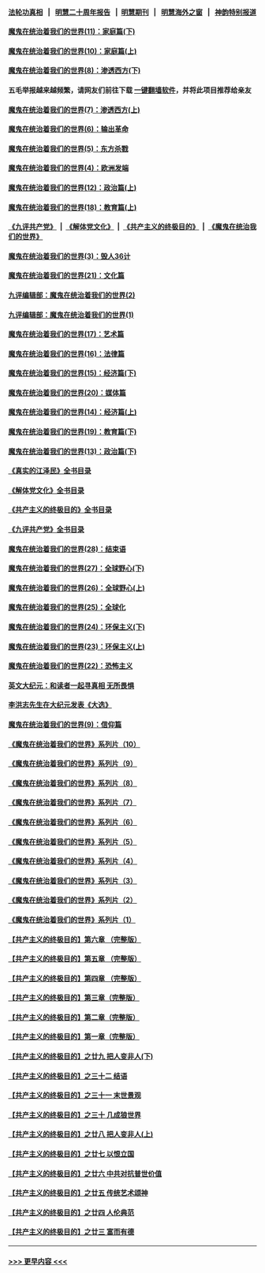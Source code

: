 #### [法轮功真相](https://github.com/gfw-breaker/truth/blob/master/README.md?t=0) &nbsp;&nbsp;|&nbsp;&nbsp; [明慧二十周年报告](https://github.com/gfw-breaker/mh-reports/blob/master/README.md?t=0) &nbsp;&nbsp;|&nbsp;&nbsp;[明慧期刊](https://github.com/gfw-breaker/mh-qikan) &nbsp;&nbsp;|&nbsp;&nbsp; [明慧海外之窗](https://github.com/gfw-breaker/mh-news/blob/master/README.md?t=0) &nbsp;&nbsp;|&nbsp;&nbsp; [神韵特别报道](https://github.com/gfw-breaker/mh-news/blob/master/shenyun.md?t=0)
#### [魔鬼在统治着我们的世界(11)：家庭篇(下)](../pages/nsc422/n10440961.md?t=12110050) 
#### [魔鬼在统治着我们的世界(10)：家庭篇(上)](../pages/nsc422/n10435448.md?t=12110050) 
#### [魔鬼在统治着我们的世界(8)：渗透西方(下)](../pages/nsc422/n10429603.md?t=12110050) 
#### 五毛举报越来越频繁，请网友们前往下载 [一键翻墙软件](https://github.com/gfw-breaker/ssr-accounts)，并将此项目推荐给亲友
#### [魔鬼在统治着我们的世界(7)：渗透西方(上)](../pages/nsc422/n10426013.md?t=12110050) 
#### [魔鬼在统治着我们的世界(6)：输出革命](../pages/nsc422/n10421536.md?t=12110050) 
#### [魔鬼在统治着我们的世界(5)：东方杀戮](../pages/nsc422/n10417707.md?t=12110050) 
#### [魔鬼在统治着我们的世界(4)：欧洲发端](../pages/nsc422/n10414890.md?t=12110050) 
#### [魔鬼在统治着我们的世界(12)：政治篇(上)](../pages/nsc422/n10444576.md?t=12110050) 
#### [魔鬼在统治着我们的世界(18)：教育篇(上)](../pages/nsc422/n10526970.md?t=12110050) 
#### [《九评共产党》](https://github.com/begood0513/9ping.md/blob/master/README.md) &nbsp;|&nbsp; [《解体党文化》](../../../../jtdwh.md/blob/master/README.md)  &nbsp;|&nbsp; [《共产主义的终极目的》](../../../../gczydzjmd.md/blob/master/README.md) &nbsp;|&nbsp; [《魔鬼在统治我们的世界》](../../../../mgztzwmdsj.md/blob/master/README.md) 
#### [魔鬼在统治着我们的世界(3)：毁人36计](../pages/nsc422/n10411583.md?t=12110050) 
#### [魔鬼在统治着我们的世界(21)：文化篇](../pages/nsc422/n10597706.md?t=12110050) 
#### [九评编辑部：魔鬼在统治着我们的世界(2)](../pages/nsc422/n10410036.md?t=12110050) 
#### [九评编辑部：魔鬼在统治着我们的世界(1)](../pages/nsc422/n10406825.md?t=12110050) 
#### [魔鬼在统治着我们的世界(17)：艺术篇](../pages/nsc422/n10499093.md?t=12110050) 
#### [魔鬼在统治着我们的世界(16)：法律篇](../pages/nsc422/n10485969.md?t=12110050) 
#### [魔鬼在统治着我们的世界(15)：经济篇(下)](../pages/nsc422/n10469975.md?t=12110050) 
#### [魔鬼在统治着我们的世界(20)：媒体篇](../pages/nsc422/n10586579.md?t=12110050) 
#### [魔鬼在统治着我们的世界(14)：经济篇(上)](../pages/nsc422/n10457370.md?t=12110050) 
#### [魔鬼在统治着我们的世界(19)：教育篇(下)](../pages/nsc422/n10564808.md?t=12110050) 
#### [魔鬼在统治着我们的世界(13)：政治篇(下)](../pages/nsc422/n10448270.md?t=12110050) 
#### [《真实的江泽民》全书目录](../pages/nsc422/n13721399.md?t=12110050) 
#### [《解体党文化》全书目录](../pages/nsc422/n13721157.md?t=12110050) 
#### [《共产主义的终极目的》全书目录](../pages/nsc422/n13721048.md?t=12110050) 
#### [《九评共产党》全书目录](../pages/nsc422/n13708085.md?t=12110050) 
#### [魔鬼在统治着我们的世界(28)：结束语](../pages/nsc422/n10936246.md?t=12110050) 
#### [魔鬼在统治着我们的世界(27)：全球野心(下)](../pages/nsc422/n10928319.md?t=12110050) 
#### [魔鬼在统治着我们的世界(26)：全球野心(上)](../pages/nsc422/n10900318.md?t=12110050) 
#### [魔鬼在统治着我们的世界(25)：全球化](../pages/nsc422/n10788205.md?t=12110050) 
#### [魔鬼在统治着我们的世界(24)：环保主义(下)](../pages/nsc422/n10695307.md?t=12110050) 
#### [魔鬼在统治着我们的世界(23)：环保主义(上)](../pages/nsc422/n10688613.md?t=12110050) 
#### [魔鬼在统治着我们的世界(22)：恐怖主义](../pages/nsc422/n10614727.md?t=12110050) 
#### [英文大纪元：和读者一起寻真相 无所畏惧](../pages/nsc422/n12542027.md?t=12110050) 
#### [李洪志先生在大纪元发表《大选》](../pages/nsc422/n12534746.md?t=12110050) 
#### [魔鬼在统治着我们的世界(9)：信仰篇](../pages/nsc422/n10432159.md?t=12110050) 
#### [《魔鬼在统治着我们的世界》系列片（10）](../pages/nsc422/n12292670.md?t=12110050) 
#### [《魔鬼在统治着我们的世界》系列片（9）](../pages/nsc422/n12290859.md?t=12110050) 
#### [《魔鬼在统治着我们的世界》系列片（8）](../pages/nsc422/n12287445.md?t=12110050) 
#### [《魔鬼在统治着我们的世界》系列片（7）](../pages/nsc422/n12283425.md?t=12110050) 
#### [《魔鬼在统治着我们的世界》系列片（6）](../pages/nsc422/n12282314.md?t=12110050) 
#### [《魔鬼在统治着我们的世界》系列片（5）](../pages/nsc422/n12281419.md?t=12110050) 
#### [《魔鬼在统治着我们的世界》系列片（4）](../pages/nsc422/n12274024.md?t=12110050) 
#### [《魔鬼在统治着我们的世界》系列片（3）](../pages/nsc422/n12271322.md?t=12110050) 
#### [《魔鬼在统治着我们的世界》系列片（2）](../pages/nsc422/n12269049.md?t=12110050) 
#### [《魔鬼在统治着我们的世界》系列片（1）](../pages/nsc422/n12267575.md?t=12110050) 
#### [【共产主义的终极目的】第六章 （完整版）](../pages/nsc422/n11428913.md?t=12110050) 
#### [【共产主义的终极目的】第五章 （完整版）](../pages/nsc422/n11428912.md?t=12110050) 
#### [【共产主义的终极目的】第四章 （完整版）](../pages/nsc422/n11428907.md?t=12110050) 
#### [【共产主义的终极目的】第三章（完整版）](../pages/nsc422/n11428848.md?t=12110050) 
#### [【共产主义的终极目的】第二章（完整版）](../pages/nsc422/n11428831.md?t=12110050) 
#### [【共产主义的终极目的】第一章（完整版）](../pages/nsc422/n11417651.md?t=12110050) 
#### [【共产主义的终极目的】之廿九 把人变非人(下)](../pages/nsc422/n11344140.md?t=12110050) 
#### [【共产主义的终极目的】之三十二 结语](../pages/nsc422/n11360535.md?t=12110050) 
#### [【共产主义的终极目的】之三十一 末世景观](../pages/nsc422/n11351129.md?t=12110050) 
#### [【共产主义的终极目的】之三十 几成狼世界](../pages/nsc422/n11348280.md?t=12110050) 
#### [【共产主义的终极目的】之廿八 把人变非人(上)](../pages/nsc422/n11340492.md?t=12110050) 
#### [【共产主义的终极目的】之廿七 以恨立国](../pages/nsc422/n11336944.md?t=12110050) 
#### [【共产主义的终极目的】之廿六 中共对抗普世价值](../pages/nsc422/n11324785.md?t=12110050) 
#### [【共产主义的终极目的】之廿五 传统艺术颂神](../pages/nsc422/n11296396.md?t=12110050) 
#### [【共产主义的终极目的】之廿四 人伦典范](../pages/nsc422/n11296397.md?t=12110050) 
#### [【共产主义的终极目的】之廿三 富而有德](../pages/nsc422/n11283598.md?t=12110050) 

----
#### [ >>> 更早内容 <<< ](../indexes/nsc422-earlier.md)

